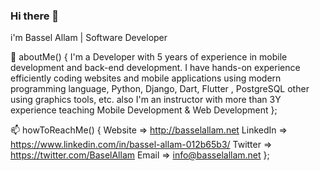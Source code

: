 ### Hi there 👋
i'm Bassel Allam | Software Developer

💬 aboutMe() {
  I'm a Developer with 5 years of experience in mobile development and back-end development. I have hands-on experience efficiently coding websites and mobile    applications using modern programming language, Python, Django, Dart, Flutter , PostgreSQL other using graphics tools, etc.
  also I'm an instructor with more than 3Y experience teaching Mobile Development & Web Development 
};

📫 howToReachMe() {
  Website => http://basselallam.net
  LinkedIn => https://www.linkedin.com/in/bassel-allam-012b65b3/
  Twitter => https://twitter.com/BaselAllam
  Email => info@basselallam.net
};
